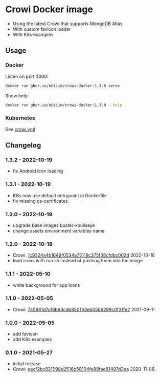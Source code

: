 # Crowi Docker image

- Using the latest Crowi that supports MongoDB Atlas
- With custom favicon loader
- With K8s examples

## Usage

### Docker

Listen on port 3000:

```sh
docker run ghcr.io/ebiiim/crowi-docker:1.3.0 serve
```

Show help:

```sh
docker run ghcr.io/ebiiim/crowi-docker:1.3.0 --help
```

### Kubernetes

See [crowi.yml](k8s/crowi.yml)

## Changelog

### 1.3.2 - 2022-10-19

- fix Android icon loading

### 1.3.1 - 2022-10-19

- K8s now use default entrypoint in Dockerfile
- fix missing ca-certificates

### 1.3.0 - 2022-10-19

- upgrade base images buster->bullseye
- change assets environment variables name

### 1.2.0 - 2022-10-18

- Crowi: [1c9324a4b1649f0534a75118c375f38cfdbc002d](https://github.com/crowi/crowi/tree/1c9324a4b1649f0534a75118c375f38cfdbc002d) 2022-10-16
- load icons with run.sh instead of pushing them into the image

### 1.1.1 - 2022-05-10

- white background for app icons

### 1.1.0 - 2022-05-05

- Crowi: [745881d7cf6b93cdb850143eb05b6299c0f31fe2](https://github.com/crowi/crowi/tree/745881d7cf6b93cdb850143eb05b6299c0f31fe2) 2021-09-11

### 1.0.0 - 2022-05-05

- add favicon
- add K8s examples

### 0.1.0 - 2021-05-27

- initial release
- Crowi: [eecf2bc821098d2516b58104fe88fae81497d3ea](https://github.com/crowi/crowi/tree/eecf2bc821098d2516b58104fe88fae81497d3ea) 2020-11-06
